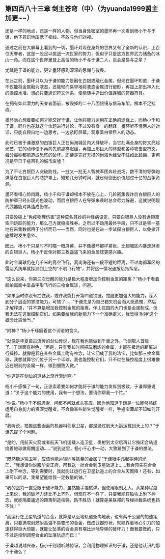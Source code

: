 ## 第四百八十三章 剑主苍穹（中）（为yuanda1999盟主加更~~）
还是一样的地点，还是一样的人物，但当身处密室的墨环再一次看到杨小千与于谦，他下意识地压低了视线，不敢与他们对视。

通过之前在大屏幕上看到的一切，墨环对现在身处的世界又有了全新的认识，上百位天眷者，这是一股足以挑战一流世家的势力，但似乎只是这方世界武力储备的冰山一角。而在这个世界里登上高位的杨小千与于谦二人，岂会是易与之辈？

尤其是于谦的能力，更让墨环感到深深的忌惮与敬畏。

在此之前，墨环只以为于谦的能力是融化白银或融化金属，但现在墨环知道，于谦不仅能将金属融为液态，还能轻而易举地将液态金属进行塑形，再加上那出神入化的操控水准，想必只要通识符文体系，便能随手造出价值连城的符器符具。

在拥有如此潜力的天眷者面前，被毁掉的二十八面银镜与银马车架，根本不足挂齿。

墨环满心想着要如何才能交好于谦，让他将能力运用在正确的途径上，而杨小千和于谦，同样也在就这个命题进行讨论，不过没有零一的翻译，墨环听不懂两人的对话，只能自顾自地一边思考，一边紧盯屏幕，观察着白银巨人的动态。

此时已被于谦激怒的白银巨人正在尚海城区内大肆破坏，当它刻满全身的符文亮起光芒，它的动作便不再向先前那样迟缓，再加上那巨大的体型和各种攻击型符文，每分每秒都能造成恐怖的破坏。即便是完好无损的尚海也经受不住如此蹂躏，更何况是早已千疮百孔的城市废墟？

为了不让白银巨人突破防线，一批又一批无人智械军团奔赴战场，数不清的导弹炮弹落在白银巨人的防护罩上，短短几分钟时间，就已倾倒出价值超过十亿的战争资源。

墨环看得心惊肉跳，杨小千和于谦却根本不放在心上，几轮密集轰炸后白银巨人的防护罩已经出现光色波动，而后白银巨人在导弹来袭时总会尽力躲避，这就说明现代武器能对其造成伤害。

只要没碰上“免疫物理伤害”这种莫名其妙的神经病设定，只要白银巨人没有远距离空间跳跃的能力，那么己方就稳操胜券。之所以不动用最终手段，只不过是零一基地在采集数据用于分析而已——当然，同时也是在进一步试探白银巨人，以免掀开底牌时发生意外。

因此，杨小千只是时不时瞄一眼屏幕，并不像墨环那样紧张，比起城区内暴走肆虐的白银巨人，杨小千反倒对那三枚遥遥飞来的金属球更感兴趣。

此时金属球仍在几千米的高空飞行，离尚海还有一段不短的距离，不过南都军区的雷达系统早就探测到上空的“不明飞行物”，并将这一情况通报给指挥层。

“这么说来，你第三次觉醒的能力是极大程度增加你控制金属的距离？”杨小千看着航拍画面中呈品字形飞行的三枚金属球，问道。

“如果当时你没有拦住我，或许我能打开第四道锁链，觉醒更加强大的能力，深入到分子层面的掌控能力，可惜了……”于谦先是为自己错失机会而大感遗憾，然后才解释道，“并不算是增加我控制金属的距离，伴山庄园的大门也是金属制成，但我无法在这里控制它们。如果要给我的新能力下一个准确定义，我觉得‘附神’这个概念比较恰当。”

“附神？”杨小千琢磨着这个词语的含义。

“就像是华夏自古流传的剑仙传说，现在我也能做到千里之外，飞剑取人首级了。”于谦面有得色，“但是，只有我长时间把玩磨炼的金属，才能在极远的距离进行操控。就像是我在某些金属上附有神念，让它们成了我的法宝，比如那三枚金属球，我想就算它们位于另一个半球，我也能控制它们，只不过在操控程度上很难像近在眼前的金属一样，做到细致入微。”

“你这是在剑仙的道路上渐行渐远啊。”

杨小千感慨了一句，正思索着要如何才能将于谦的能力发挥到极致，于谦郑重说道：“关于这个能力的使用，我有一个想法，要请你帮我一个忙。”

“你说。”杨小千不假思索，问都不问就点头答应，因为他知道于谦是一位能够熟练运用自身能力的资深觉醒者，不会像某些新生觉醒者一样，手握宝藏却不知如何开启。

“我听说，拍摄这些画面的机器叫侦察卫星，都是通过航天火箭运载到天上的？”于谦先提了个问题。

“是的，用航天火箭或者航天飞机运载人造卫星，发射到太空后再让它按闭合轨道绕着地球做周期运动……”说到这里，杨小千心中一动，大致猜到了于谦的想法。

“既然能运输卫星，应该也能运输同等质量的金属？”于谦眼中亮起期待的光芒，“我想请你说服华夏正府，帮我送一批合金到卫星轨道上……我会预先在合金上附下神念，等到需要时，我就能让运行在卫星轨道上的合金从天而降！还有，如果可以的话，我希望能给我一定数量的铀。”

“我的战力一直受限于破坏能力，虽然能手捏核弹，但使用限制太大，从某种程度上来说，我的破坏力还比不上齐烈，但现在不一样了，只要我能在铀块上附下神念，就能隔着遥远的距离制造核弹，防不胜防！就算是美联邦的导弹拦截系统也挡不住！”

“而运行在卫星轨道的合金，就算是从近地轨道坠向地表，也有两千公里的加速距离，只要选取耐燃耐高温不易变形的合金，做成武器形状，就能靠着地心引力的加速获得巨大动能，就能让坠落的合金具有堪比洲际导弹的破坏力！而我要做的，只不过是控制调整合金的坠落轨迹而已！”

于谦越说越兴奋，杨小千则越听越惊讶，会利用物理知识的于谦，还是他认识的那个于谦么？

